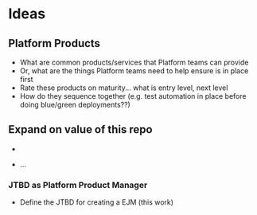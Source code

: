 # Ideas

## Platform Products

* What are common products/services that Platform teams can provide
* Or, what are the things Platform teams need to help ensure is in place first
* Rate these products on maturity... what is entry level, next level
* How do they sequence together (e.g. test automation in place before doing blue/green deployments??)

## Expand on value of this repo

* 

* ...

### JTBD as Platform Product Manager

* Define the JTBD for creating a EJM (this work)